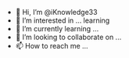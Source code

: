 - 👋 Hi, I’m @iKnowledge33
- 👀 I’m interested in ...  learning
- 🌱 I’m currently learning ...
- 💞️ I’m looking to collaborate on ...
- 📫 How to reach me ...

<!---
iKnowledge33/iKnowledge33 is a ✨ special ✨ repository because its `README.md` (this file) appears on your GitHub profile.
You can click the Preview link to take a look at your changes.
--->
